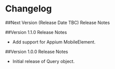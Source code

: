 # Changelog

##Next Version (Release Date TBC) Release Notes

##Version 1.1.0 Release Notes

* Add support for Appium MobileElement.

##Version 1.0.0 Release Notes

* Initial release of Query object.